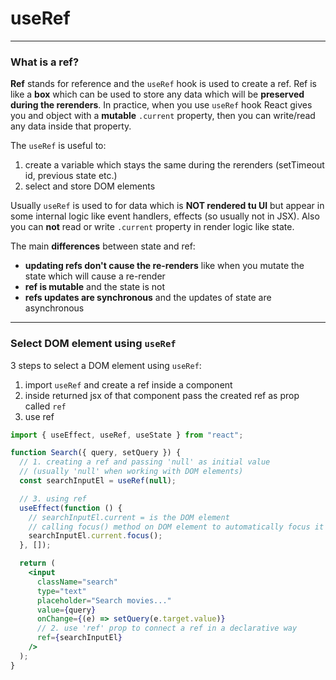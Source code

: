 # useRef

---

### What is a ref?

**Ref** stands for reference and the `useRef` hook is used to create a ref. Ref is like a **box** which can be used to store any data which will be **preserved during the rerenders**. In practice, when you use `useRef` hook React gives you and object with a **mutable** `.current` property, then you can write/read any data inside that property.

The `useRef` is useful to:

1.  create a variable which stays the same during the rerenders (setTimeout id, previous state etc.)
2.  select and store DOM elements

Usually `useRef` is used to for data which is **NOT rendered tu UI** but appear in some internal logic like event handlers, effects (so usually not in JSX). Also you can **not** read or write `.current` property in render logic like state.

The main **differences** between state and ref:

- **updating refs don't cause the re-renders** like when you mutate the state which will cause a re-render
- **ref is mutable** and the state is not
- **refs updates are synchronous** and the updates of state are asynchronous

---

### Select DOM element using `useRef`

3 steps to select a DOM element using `useRef`:

1.  import `useRef` and create a ref inside a component
2.  inside returned jsx of that component pass the created ref as prop called `ref`
3.  use ref

```jsx
import { useEffect, useRef, useState } from "react";

function Search({ query, setQuery }) {
  // 1. creating a ref and passing 'null' as initial value
  // (usually 'null' when working with DOM elements)
  const searchInputEl = useRef(null);

  // 3. using ref
  useEffect(function () {
    // searchInputEl.current = is the DOM element
    // calling focus() method on DOM element to automatically focus it on 1st render
    searchInputEl.current.focus();
  }, []);

  return (
    <input
      className="search"
      type="text"
      placeholder="Search movies..."
      value={query}
      onChange={(e) => setQuery(e.target.value)}
      // 2. use 'ref' prop to connect a ref in a declarative way
      ref={searchInputEl}
    />
  );
}
```
